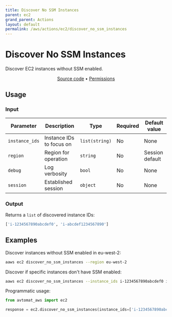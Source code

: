 ```yaml
---
title: Discover No SSM Instances
parent: ec2
grand_parent: Actions
layout: default
permalink: /aws/actions/ec2/discover_no_ssm_instances
---
```


# Discover No SSM Instances

Discover EC2 instances without SSM enabled.

<p align="center">
   <a href="https://github.com/avtomat-hub/avtomat-aws/tree/main/avtomat_aws/ec2/discover_no_ssm_instances.py">Source code</a> •
   <a href="/aws/permissions/ec2/discover_no_ssm_instances">Permissions</a>
</p>

## Usage

### Input

| Parameter      | Description              | Type           | Required | Default value   |
|----------------|--------------------------|----------------|----------|-----------------|
| `instance_ids` | Instance IDs to focus on | `list(string)` | No       | None            |
| `region`       | Region for operation     | `string`       | No       | Session default |
| `debug`        | Log verbosity            | `bool`         | No       | None            |
| `session`      | Established session      | `object`       | No       | None            |

### Output

Returns a `list` of discovered instance IDs:

```python
['i-1234567890abcdef0', 'i-abcdef1234567890']
```

## Examples

Discover instances without SSM enabled in eu-west-2:

```bash
aaws ec2 discover_no_ssm_instances --region eu-west-2
```

Discover if specific instances don't have SSM enabled:
```bash
aaws ec2 discover_no_ssm_instances --instance_ids i-1234567890abcdef0 i-abcdef1234567890
```

Programmatic usage:

```python
from avtomat_aws import ec2

response = ec2.discover_no_ssm_instances(instance_ids=['i-1234567890abcdef0', 'i-abcdef1234567890'])
```